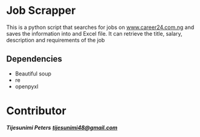 # Job Scrapper
This is a python script that searches for jobs on www.career24.com.ng and saves the information into and Excel file.
It can retrieve the title, salary, description and requirements of the job

## Dependencies
- Beautiful soup
- re
- openpyxl

# Contributor
***Tijesunimi Peters***
***tijesunimi48@gmail.com***
